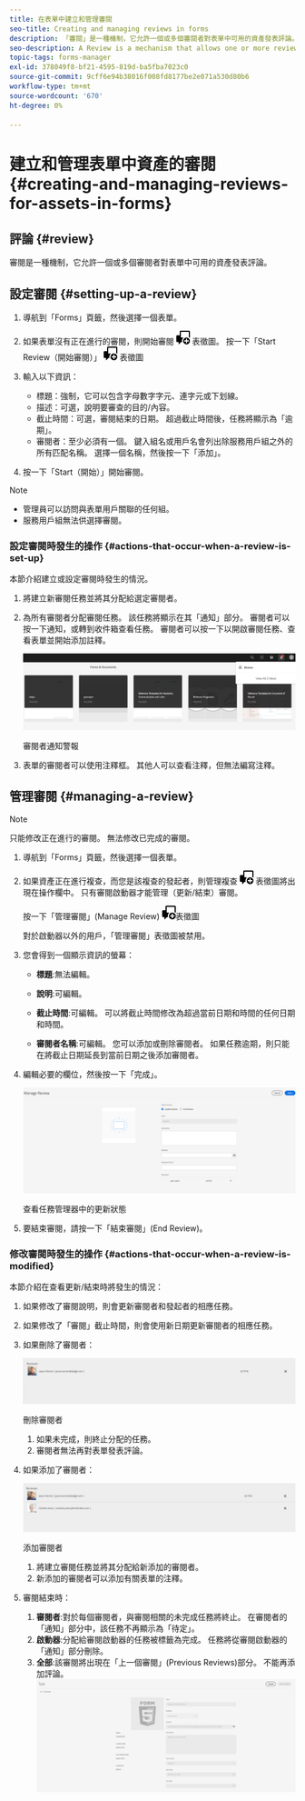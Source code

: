 ```yaml
---
title: 在表單中建立和管理審閱
seo-title: Creating and managing reviews in forms
description: 「審閱」是一種機制，它允許一個或多個審閱者對表單中可用的資產發表評論。
seo-description: A Review is a mechanism that allows one or more reviewers to comment on an asset that is available in a form.
topic-tags: forms-manager
exl-id: 378049f8-bf21-4595-819d-ba5fba7023c0
source-git-commit: 9cff6e94b38016f008fd8177be2e071a530d80b6
workflow-type: tm+mt
source-wordcount: '670'
ht-degree: 0%

---
```


# 建立和管理表單中資產的審閱{#creating-and-managing-reviews-for-assets-in-forms}

## 評論 {#review}

審閱是一種機制，它允許一個或多個審閱者對表單中可用的資產發表評論。

## 設定審閱 {#setting-up-a-review}

1. 導航到「Forms」頁籤，然後選擇一個表單。
1. 如果表單沒有正在進行的審閱，則開始審閱 ![aem6forms_review_chat_comment](assets/aem6forms_review_chat_comment.png) 表徵圖。 按一下「Start Review（開始審閱）」 ![aem6forms_review_chat_comment](assets/aem6forms_review_chat_comment.png) 表徵圖
1. 輸入以下資訊：

   * 標題：強制，它可以包含字母數字字元、連字元或下划線。
   * 描述：可選，說明要審查的目的/內容。
   * 截止時間：可選，審閱結束的日期。 超過截止時間後，任務將顯示為「逾期」。
   * 審閱者：至少必須有一個。 鍵入組名或用戶名會列出除服務用戶組之外的所有匹配名稱。 選擇一個名稱，然後按一下「添加」。

1. 按一下「Start（開始）」開始審閱。

>[!NOTE]
>
>* 管理員可以訪問與表單用戶關聯的任何組。
>* 服務用戶組無法供選擇審閱。


### 設定審閱時發生的操作 {#actions-that-occur-when-a-review-is-set-up}

本節介紹建立或設定審閱時發生的情況。

1. 將建立新審閱任務並將其分配給選定審閱者。
1. 為所有審閱者分配審閱任務。 該任務將顯示在其「通知」部分。 審閱者可以按一下通知，或轉到收件箱查看任務。 審閱者可以按一下以開啟審閱任務、查看表單並開始添加註釋。

   ![審閱者通知警報](assets/review-notification-img.png)

   審閱者通知警報

1. 表單的審閱者可以使用注釋框。 其他人可以查看注釋，但無法編寫注釋。

## 管理審閱 {#managing-a-review}

>[!NOTE]
>
>只能修改正在進行的審閱。 無法修改已完成的審閱。

1. 導航到「Forms」頁籤，然後選擇一個表單。

1. 如果資產正在進行複查，而您是該複查的發起者，則管理複查 ![aem6forms_review_chat_comment](assets/aem6forms_review_chat_comment.png) 表徵圖將出現在操作欄中。 只有審閱啟動器才能管理（更新/結束）審閱。

   按一下「管理審閱」(Manage Review) ![aem6forms_review_chat_comment](assets/aem6forms_review_chat_comment.png)表徵圖

   對於啟動器以外的用戶，「管理審閱」表徵圖被禁用。

1. 您會得到一個顯示資訊的螢幕：

   * **標題**:無法編輯。

   * **說明**:可編輯。

   * **截止時間**:可編輯。 可以將截止時間修改為超過當前日期和時間的任何日期和時間。

   * **審閱者名稱**:可編輯。 您可以添加或刪除審閱者。 如果任務逾期，則只能在將截止日期延長到當前日期之後添加審閱者。

1. 編輯必要的欄位，然後按一下「完成」。

   ![查看任務管理器中的更新狀態](assets/manage-review-img.png)

   查看任務管理器中的更新狀態

1. 要結束審閱，請按一下「結束審閱」(End Review)。

### 修改審閱時發生的操作 {#actions-that-occur-when-a-review-is-modified}

本節介紹在查看更新/結束時將發生的情況：

1. 如果修改了審閱說明，則會更新審閱者和發起者的相應任務。
1. 如果修改了「審閱」截止時間，則會使用新日期更新審閱者的相應任務。

1. 如果刪除了審閱者：

   ![刪除審閱者](assets/removeduser.png)

   刪除審閱者

   1. 如果未完成，則終止分配的任務。
   1. 審閱者無法再對表單發表評論。

1. 如果添加了審閱者：

   ![添加審閱者](assets/addedreviewer.png)

   添加審閱者

   1. 將建立審閱任務並將其分配給新添加的審閱者。
   1. 新添加的審閱者可以添加有關表單的注釋。

1. 審閱結束時：

   1. **審閱者**:對於每個審閱者，與審閱相關的未完成任務將終止。 在審閱者的「通知」部分中，該任務不再顯示為「待定」。
   1. **啟動器**:分配給審閱啟動器的任務被標籤為完成。 任務將從審閱啟動器的「通知」部分刪除。
   1. **全部**:該審閱將出現在「上一個審閱」(Previous Reviews)部分。 不能再添加評論。
      ![審閱完成](assets/review-complete-imgg.png)
